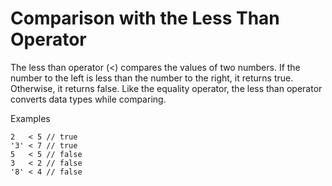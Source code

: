 # Comparison with the Less Than Operator
The less than operator (<) compares the values of two numbers. If the number to the left is less than the number to the right, it returns true. Otherwise, it returns false. Like the equality operator, the less than operator converts data types while comparing.

Examples
```
2   < 5 // true
'3' < 7 // true
5   < 5 // false
3   < 2 // false
'8' < 4 // false
```
